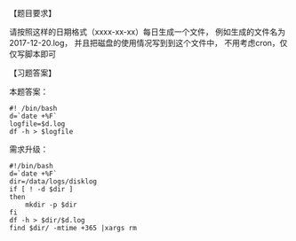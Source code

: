 【题目要求】

请按照这样的日期格式（xxxx-xx-xx）每日生成一个文件，
例如生成的文件名为2017-12-20.log， 
并且把磁盘的使用情况写到到这个文件中，
不用考虑cron，仅仅写脚本即可



【习题答案】

本题答案：

```
#! /bin/bash
d=`date +%F`
logfile=$d.log
df -h > $logfile
```

需求升级：
```
#!/bin/bash
d=`date +%F`
dir=/data/logs/disklog
if [ ! -d $dir ]
then
    mkdir -p $dir
fi
df -h > $dir/$d.log
find $dir/ -mtime +365 |xargs rm

```
